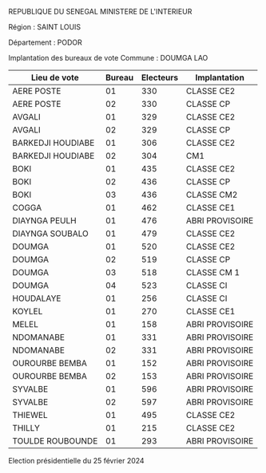 REPUBLIQUE DU SENEGAL MINISTERE DE L'INTERIEUR

Région : SAINT LOUIS

Département : PODOR

Implantation des bureaux de vote Commune : DOUMGA LAO

| Lieu de vote | Bureau | Electeurs | Implantation |
| - | - | - | - |
| AERE POSTE | 01 | 330 | CLASSE CE2 |
| AERE POSTE | 02 | 330 | CLASSE CP |
| AVGALI | 01 | 329 | CLASSE CE2 |
| AVGALI | 02 | 329 | CLASSE CP |
| BARKEDJI HOUDIABE | 01 | 306 | CLASSE CE2 |
| BARKEDJI HOUDIABE | 02 | 304 | CM1 |
| BOKI | 01 | 435 | CLASSE CE2 |
| BOKI | 02 | 436 | CLASSE CP |
| BOKI | 03 | 436 | CLASSE CM2 |
| COGGA | 01 | 462 | CLASSE CE1 |
| DIAYNGA PEULH | 01 | 476 | ABRI PROVISOIRE |
| DIAYNGA SOUBALO | 01 | 479 | CLASSE CE2 |
| DOUMGA | 01 | 520 | CLASSE CE2 |
| DOUMGA | 02 | 519 | CLASSE CP |
| DOUMGA | 03 | 518 | CLASSE CM 1 |
| DOUMGA | 04 | 523 | CLASSE CI |
| HOUDALAYE | 01 | 256 | CLASSE CI |
| KOYLEL | 01 | 270 | CLASSE CE1 |
| MELEL | 01 | 158 | ABRI PROVISOIRE |
| NDOMANABE | 01 | 331 | ABRI PROVISOIRE |
| NDOMANABE | 02 | 331 | ABRI PROVISOIRE |
| OUROURBE BEMBA | 01 | 152 | ABRI PROVISOIRE |
| OUROURBE BEMBA | 02 | 153 | ABRI PROVISOIRE |
| SYVALBE | 01 | 596 | ABRI PROVISOIRE |
| SYVALBE | 02 | 597 | ABRI PROVISOIRE |
| THIEWEL | 01 | 495 | CLASSE CE2 |
| THILLY | 01 | 215 | CLASSE CE2 |
| TOULDE ROUBOUNDE | 01 | 293 | ABRI PROVISOIRE |

<!-- PageNumber="8/32" -->

Election présidentielle du 25 février 2024
